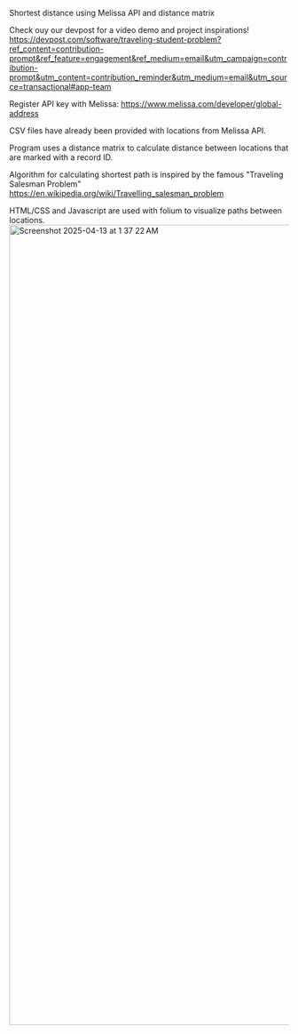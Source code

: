 Shortest distance using Melissa API and distance matrix

Check ouy our devpost for a video demo and project inspirations!
https://devpost.com/software/traveling-student-problem?ref_content=contribution-prompt&ref_feature=engagement&ref_medium=email&utm_campaign=contribution-prompt&utm_content=contribution_reminder&utm_medium=email&utm_source=transactional#app-team

Register API key with Melissa: https://www.melissa.com/developer/global-address

CSV files have already been provided with locations from Melissa API.

Program uses a distance matrix to calculate distance between locations that are marked with a record ID.

Algorithm for calculating shortest path is inspired by the famous "Traveling Salesman Problem" https://en.wikipedia.org/wiki/Travelling_salesman_problem

HTML/CSS and Javascript are used with folium to visualize paths between locations.
<img width="1440" alt="Screenshot 2025-04-13 at 1 37 22 AM" src="https://github.com/user-attachments/assets/49de92ab-da02-4abd-98d7-56aea8769b21" />

